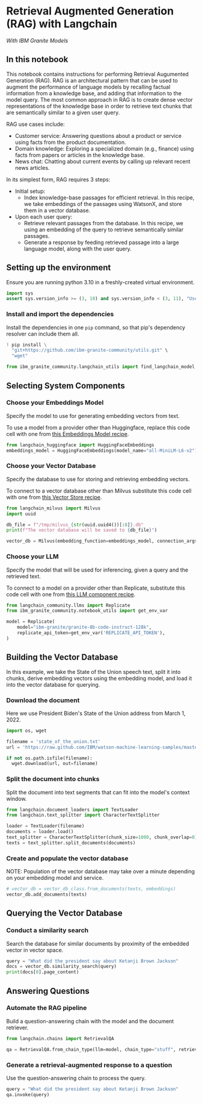 # Retrieval Augmented Generation (RAG) with Langchain
*With IBM Granite Models*

## In this notebook
This notebook contains instructions for performing Retrieval Augumented Generation (RAG). RAG is an architectural pattern that can be used to augment the performance of language models by recalling factual information from a knowledge base, and adding that information to the model query. The most common approach in RAG is to create dense vector representations of the knowledge base in order to retrieve text chunks that are semantically similar to a given user query.

RAG use cases include:
- Customer service: Answering questions about a product or service using facts from the product documentation.
- Domain knowledge: Exploring a specialized domain (e.g., finance) using facts from papers or articles in the knowledge base.
- News chat: Chatting about current events by calling up relevant recent news articles.

In its simplest form, RAG requires 3 steps:

- Initial setup:
  - Index knowledge-base passages for efficient retrieval. In this recipe, we take embeddings of the passages using WatsonX, and store them in a vector database.
- Upon each user query:
  - Retrieve relevant passages from the database. In this recipe, we using an embedding of the query to retrieve semantically similar passages.
  - Generate a response by feeding retrieved passage into a large language model, along with the user query.

## Setting up the environment

Ensure you are running python 3.10 in a freshly-created virtual environment.


```python
import sys
assert sys.version_info >= (3, 10) and sys.version_info < (3, 11), "Use Python 3.10 to run this notebook."
```

### Install and import the dependencies

Install the dependencies in one `pip` command, so that pip's dependency resolver can include them all.


```python
! pip install \
  "git+https://github.com/ibm-granite-community/utils.git" \
  "wget"
```


```python
from ibm_granite_community.langchain_utils import find_langchain_model, find_langchain_vector_db
```

## Selecting System Components

### Choose your Embeddings Model

Specify the model to use for generating embedding vectors from text.

To use a model from a provider other than Huggingface, replace this code cell with one from [this Embeddings Model recipe](https://github.com/ibm-granite-community/utils/blob/main/recipes/Components/Langchain_Embeddings_Models.ipynb).


```python
from langchain_huggingface import HuggingFaceEmbeddings
embeddings_model = HuggingFaceEmbeddings(model_name="all-MiniLM-L6-v2")
```

### Choose your Vector Database

Specify the database to use for storing and retrieving embedding vectors.

To connect to a vector database other than Milvus substitute this code cell with one from [this Vector Store recipe](https://github.com/ibm-granite-community/utils/blob/main/recipes/Components/Langchain_Vector_Stores.ipynb).


```python
from langchain_milvus import Milvus
import uuid

db_file = f"/tmp/milvus_{str(uuid.uuid4())[:8]}.db"
print(f"The vector database will be saved to {db_file}")

vector_db = Milvus(embedding_function=embeddings_model, connection_args={"uri": db_file}, auto_id=True)
```

### Choose your LLM
Specify the model that will be used for inferencing, given a query and the retrieved text.

To connect to a model on a provider other than Replicate, substitute this code cell with one from [this LLM component recipe](https://github.com/ibm-granite-community/utils/blob/main/recipes/Components/Langchain_LLMs.ipynb).


```python
from langchain_community.llms import Replicate
from ibm_granite_community.notebook_utils import get_env_var

model = Replicate(
    model="ibm-granite/granite-8b-code-instruct-128k",
    replicate_api_token=get_env_var('REPLICATE_API_TOKEN'),
)
```

## Building the Vector Database

In this example, we take the State of the Union speech text, split it into chunks, derive embedding vectors using the embedding model, and load it into the vector database for querying.

### Download the document

Here we use President Biden's State of the Union address from March 1, 2022.


```python
import os, wget

filename = 'state_of_the_union.txt'
url = 'https://raw.github.com/IBM/watson-machine-learning-samples/master/cloud/data/foundation_models/state_of_the_union.txt'

if not os.path.isfile(filename):
  wget.download(url, out=filename)
```

### Split the document into chunks

Split the document into text segments that can fit into the model's context window.


```python
from langchain.document_loaders import TextLoader
from langchain.text_splitter import CharacterTextSplitter

loader = TextLoader(filename)
documents = loader.load()
text_splitter = CharacterTextSplitter(chunk_size=1000, chunk_overlap=0)
texts = text_splitter.split_documents(documents)
```

### Create and populate the vector database

NOTE: Population of the vector database may take over a minute depending on your embedding model and service.


```python
# vector_db = vector_db_class.from_documents(texts, embeddings)
vector_db.add_documents(texts)
```

## Querying the Vector Database

### Conduct a similarity search

Search the database for similar documents by proximity of the embedded vector in vector space.


```python
query = "What did the president say about Ketanji Brown Jackson"
docs = vector_db.similarity_search(query)
print(docs[0].page_content)
```

## Answering Questions

### Automate the RAG pipeline

Build a question-answering chain with the model and the document retriever.


```python
from langchain.chains import RetrievalQA

qa = RetrievalQA.from_chain_type(llm=model, chain_type="stuff", retriever=vector_db.as_retriever()) # , chain_type_kwargs={"verbose": False})
```

### Generate a retrieval-augmented response to a question

Use the question-answering chain to process the query. 


```python
query = "What did the president say about Ketanji Brown Jackson"
qa.invoke(query)
```
